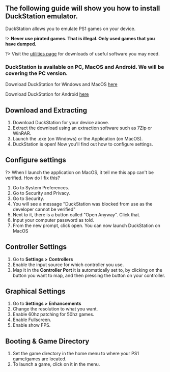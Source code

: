 ## The following guide will show you how to install DuckStation emulator.
DuckStation allows you to emulate PS1 games on your device.

!> **Never use pirated games. That is illegal. Only used games that you have dumped.**

?> Visit the [utilities page](/utilities) for downloads of useful software you may need.

### DuckStation is available on PC, MacOS and Android. We will be covering the PC version.

Download DuckStation for Windows and MacOS [here](https://github.com/stenzek/duckstation/releases/tag/latest)

Download DuckStation for Android [here](https://play.google.com/store/apps/details?id=com.github.stenzek.duckstation&pli=1)

## Download and Extracting

1. Download DuckStation for your device above.
2. Extract the download using an extraction software such as 7Zip or WinRAR.
3. Launch the .exe (on Windows) or the Application (on MacOS).
4. DuckStation is open! Now you'll find out how to configure settings.

## Configure settings


?> When I launch the application on MacOS, it tell me this app can't be verified. How do I fix this?

1. Go to System Preferences.
2. Go to Security and Privacy.
3. Go to Security.
4. You will see a message "DuckStation was blocked from use as the developer cannot be verified"
5. Next to it, there is a button called "Open Anyway". Click that.
6. Input your computer password as told.
7. From the new prompt, click open. You can now launch DuckStation on MacOS

## Controller Settings

1. Go to **Settings > Controllers**
2. Enable the input source for which controller you use.
3. Map it in the **Controller Port** it is automatically set to, by clicking on the button you want to map, and then pressing the button on your controller.


## Graphical Settings

1. Go to **Settings > Enhancements**
2. Change the resolution to what you want.
3. Enable 60hz patching for 50hz games.
4. Enable Fullscreen.
5. Enable show FPS.

## Booting & Game Directory

1. Set the game directory in the home menu to where your PS1 game/games are located.
2. To launch a game, click on it in the menu.


